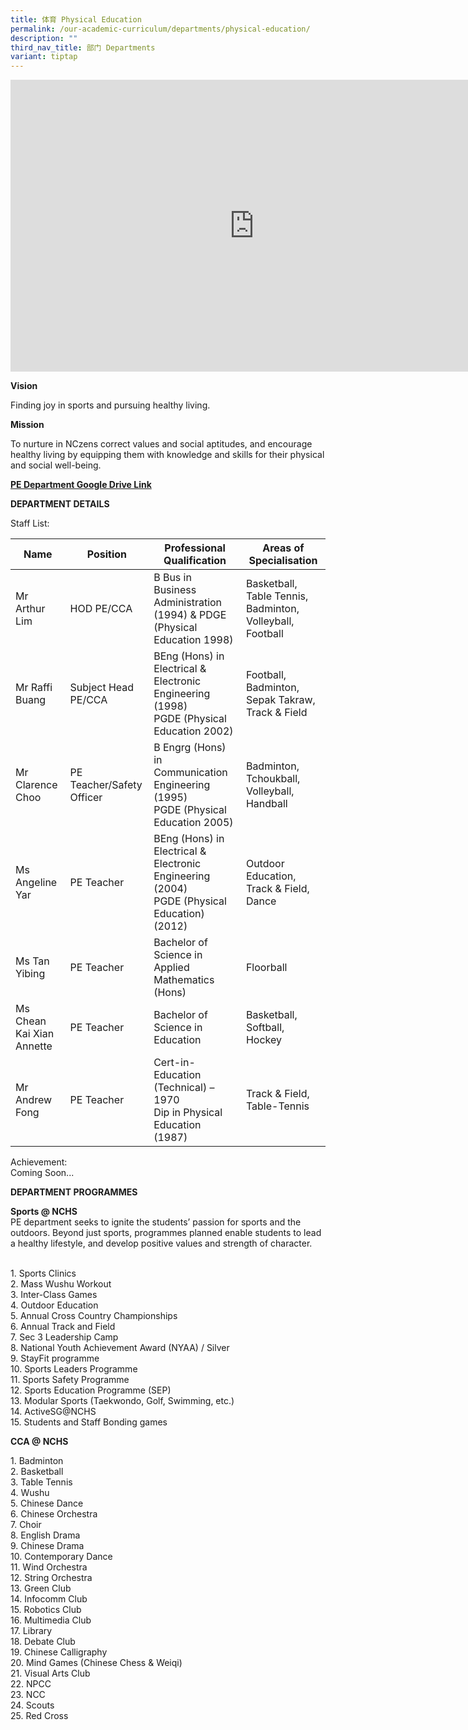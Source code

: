 ```yaml
---
title: 体育 Physical Education
permalink: /our-academic-curriculum/departments/physical-education/
description: ""
third_nav_title: 部门 Departments
variant: tiptap
---
```

<iframe allowfullscreen="true" height="467" width="780" frameborder="0" src="https://docs.google.com/presentation/d/e/2PACX-1vTlI2F0fw2fxV3CxfoORWplj_swLegsXRehFx_qXk6lTE9ZlZOxFVdOT9OFR814HD7vDVnlNJvp4Cv6/embed?start=true&amp;loop=true&amp;delayms=5000"></iframe>

**Vision**

Finding joy in sports and pursuing healthy living.

  

  

**Mission**

To nurture in NCzens correct values and social aptitudes, and encourage healthy living by equipping them with knowledge and skills for their physical and social well-being.

[**PE Department Google Drive Link**](https://drive.google.com/drive/folders/0B0NLoi7jhnNmM2hJWDVnaUxYWWM?resourcekey=0-45bq6JNoH8n1RCfpR7WqSA)

**DEPARTMENT DETAILS**

Staff List:

| Name | Position | Professional Qualification | Areas of Specialisation|
| -------- | -------- | -------- |-------- |
| Mr Arthur Lim     | HOD PE/CCA     | B Bus in Business Administration (1994) &amp; PDGE (Physical Education 1998)     |Basketball, Table Tennis, Badminton, Volleyball, Football
|Mr Raffi Buang|Subject Head PE/CCA|BEng (Hons) in Electrical &amp; Electronic Engineering (1998)   <br>PGDE (Physical Education 2002)|Football, Badminton, Sepak Takraw, Track &amp; Field
|Mr Clarence Choo|PE Teacher/Safety Officer|B Engrg (Hons) in Communication Engineering (1995)   <br>PGDE (Physical Education 2005)|Badminton, Tchoukball, Volleyball, Handball
|Ms Angeline Yar|PE Teacher|BEng (Hons) in Electrical &amp; Electronic Engineering (2004)   <br>PGDE (Physical Education) (2012)|Outdoor Education, Track &amp; Field, Dance
|Ms Tan Yibing|PE Teacher|Bachelor of Science in Applied Mathematics (Hons)|Floorball|
|Ms Chean Kai Xian Annette|PE Teacher|Bachelor of Science in Education|Basketball, Softball, Hockey|
|Mr Andrew Fong|PE Teacher|Cert-in-Education (Technical) – 1970  <br>Dip in Physical Education (1987)|Track &amp; Field, Table-Tennis

Achievement:
<br>Coming Soon...

**DEPARTMENT PROGRAMMES**

**Sports @ NCHS**
<br>PE department seeks to ignite the students’ passion for sports and the outdoors. Beyond just sports, programmes planned enable students to lead a healthy lifestyle, and develop positive values and strength of character.

<br>1\. Sports Clinics
<br>2\. Mass Wushu Workout
<br>3\. Inter-Class Games
<br>4\. Outdoor Education
<br>5\. Annual Cross Country Championships
<br>6\. Annual Track and Field
<br>7\. Sec 3 Leadership Camp
<br>8\. National Youth Achievement Award (NYAA) / Silver
<br>9\. StayFit programme
<br>10\. Sports Leaders Programme
<br>11\. Sports Safety Programme
<br>12\. Sports Education Programme (SEP)
<br>13\. Modular Sports (Taekwondo, Golf, Swimming, etc.)
<br>14\. ActiveSG@NCHS
<br>15\. Students and Staff Bonding games

**CCA @ NCHS**

1\. Badminton
<br>2\. Basketball
<br>3\. Table Tennis
<br>4\. Wushu
<br>5\. Chinese Dance
<br>6\. Chinese Orchestra
<br>7\. Choir
<br>8\. English Drama
<br>9\. Chinese Drama
<br>10\. Contemporary Dance
<br>11\. Wind Orchestra
<br>12\. String Orchestra
<br>13\. Green Club
<br>14\. Infocomm Club
<br>15\. Robotics Club
<br>16\. Multimedia Club
<br>17\. Library
<br>18\. Debate Club
<br>19\. Chinese Calligraphy
<br>20\. Mind Games (Chinese Chess &amp; Weiqi)
<br>21\. Visual Arts Club
<br>22\. NPCC
<br>23\. NCC
<br>24\. Scouts
<br>25\. Red Cross
